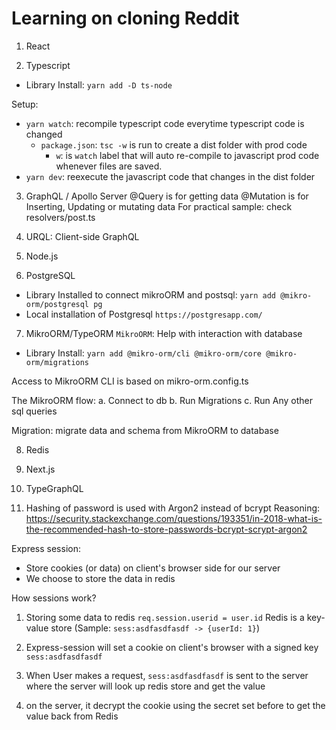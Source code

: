 # Learning on cloning Reddit


1. React

2. Typescript
- Library Install: `yarn add -D ts-node`

Setup:
- `yarn watch`: recompile typescript code everytime typescript code is changed
    - `package.json`: `tsc -w` is run to create a dist folder with prod code
        - `w`: is `watch` label that will auto re-compile to javascript prod code whenever files are saved.
- `yarn dev`: reexecute the javascript code that changes in the dist folder

3. GraphQL / Apollo Server
@Query is for getting data
@Mutation is for Inserting, Updating or mutating data
For practical sample: check resolvers/post.ts

4. URQL: Client-side GraphQL

5. Node.js

6. PostgreSQL
- Library Installed to connect mikroORM and postsql: `yarn add @mikro-orm/postgresql pg`
- Local installation of Postgresql `https://postgresapp.com/`

7. MikroORM/TypeORM
`MikroORM`: Help with interaction with database
- Library Install: `yarn add @mikro-orm/cli @mikro-orm/core @mikro-orm/migrations`

Access to MikroORM CLI is based on mikro-orm.config.ts

The MikroORM flow:
    a. Connect to db
    b. Run Migrations
    c. Run Any other sql queries

Migration: migrate data and schema from MikroORM to database

8. Redis

9. Next.js

10. TypeGraphQL

11. Hashing of password is used with Argon2 instead of bcrypt
Reasoning: https://security.stackexchange.com/questions/193351/in-2018-what-is-the-recommended-hash-to-store-passwords-bcrypt-scrypt-argon2 



Express session:
- Store cookies (or data) on client's browser side for our server
- We choose to store the data in redis


How sessions work?
1. Storing some data to redis `req.session.userid = user.id`
    Redis is a key-value store (Sample: `sess:asdfasdfasdf -> {userId: 1}`)

2. Express-session will set a cookie on client's browser with a signed key `sess:asdfasdfasdf`
3. When User makes a request, `sess:asdfasdfasdf` is sent to the server where the server will look up redis store and get the value
4. on the server, it decrypt the cookie using the secret set before to get the value back from Redis